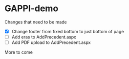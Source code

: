 # GAPPI-demo
Changes that need to be made
- [x] Change footer from fixed bottom to just bottom of page
- [ ] Add eras to AddPrecedent.aspx
- [ ] Add PDF upload to AddPrecedent.aspx

More to come
